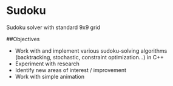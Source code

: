# Sudoku
Sudoku solver with standard 9x9 grid


##Objectives
- Work with and implement various sudoku-solving algorithms (backtracking, stochastic, constraint optimization...) in C++
- Experiment with research 
- Identify new areas of interest / improvement
- Work with simple animation
